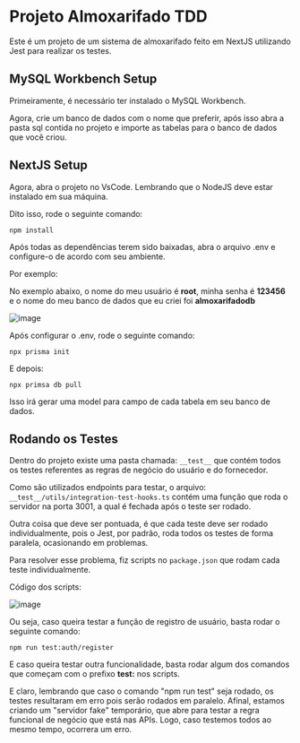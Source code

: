 
# Projeto Almoxarifado TDD

Este é um projeto de um sistema de almoxarifado feito em NextJS utilizando Jest para realizar os testes.


## MySQL Workbench Setup

Primeiramente, é necessário ter instalado o MySQL Workbench.

Agora, crie um banco de dados com o nome que preferir, após isso abra a pasta sql contida no projeto e importe as tabelas para o banco de dados que você criou.


## NextJS Setup
Agora, abra o projeto no VsCode. Lembrando que o NodeJS deve estar instalado em sua máquina.

Dito isso, rode o seguinte comando:
```
npm install
```

Após todas as dependências terem sido baixadas, abra o arquivo .env e configure-o de acordo com seu ambiente.

Por exemplo:

No exemplo abaixo, o nome do meu usuário é __root__, minha senha é __123456__ e o nome do meu banco de dados que eu criei foi __almoxarifadodb__

![image](https://github.com/ThiagoArndt/logistic-app/assets/89104471/df93da8e-a584-4add-99b1-1385a1f91b86)

Após configurar o .env, rode o seguinte comando:

```
npx prisma init
```

E depois:

```
npx primsa db pull
```

Isso irá gerar uma model para campo de cada tabela em seu banco de dados.

## Rodando os Testes

Dentro do projeto existe uma pasta chamada: `__test__` que contém todos os testes referentes as regras de negócio do usuário e do fornecedor.

Como são utilizados endpoints para testar, o arquivo: `__test__/utils/integration-test-hooks.ts` contém uma função que roda o servidor na porta 3001, a qual é fechada após o teste ser rodado.

Outra coisa que deve ser pontuada, é que cada teste deve ser rodado individualmente, pois o Jest, por padrão, roda todos os testes de forma paralela, ocasionando em problemas.

Para resolver esse problema, fiz scripts no `package.json` que rodam cada teste individualmente.

Código dos scripts:

![image](https://github.com/ThiagoArndt/logistic-app/assets/89104471/295c5414-2bb4-4f97-acbe-b3df97f89e52)

Ou seja, caso queira testar a função de registro de usuário, basta rodar o seguinte comando:

```
npm run test:auth/register
```

E caso queira testar outra funcionalidade, basta rodar algum dos comandos que começam com o prefixo __test:__ nos scripts.

E claro, lembrando que caso o comando "npm run test" seja rodado, os testes resultaram em erro pois serão rodados em paralelo.
Afinal, estamos criando um "servidor fake" temporário, que abre para testar a regra funcional de negócio que está nas APIs.
Logo, caso testemos todos ao mesmo tempo, ocorrera um erro.

